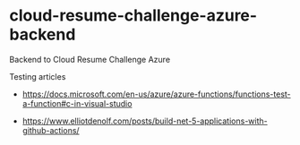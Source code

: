 # cloud-resume-challenge-azure-backend
Backend to Cloud Resume Challenge Azure

Testing articles
- https://docs.microsoft.com/en-us/azure/azure-functions/functions-test-a-function#c-in-visual-studio

- https://www.elliotdenolf.com/posts/build-net-5-applications-with-github-actions/